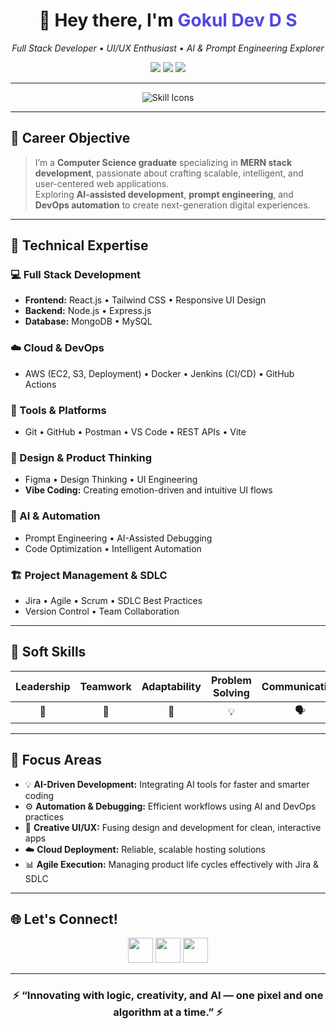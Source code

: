 <h1 align="center">👋 Hey there, I'm <span style="color:#4F46E5;">Gokul Dev D S</span></h1>

<p align="center">
  <em>Full Stack Developer • UI/UX Enthusiast • AI & Prompt Engineering Explorer</em>
</p>

<p align="center">
  <a href="mailto:gokuldevds@gmail.com"><img src="https://img.shields.io/badge/Email-gokuldevds@gmail.com-D14836?style=for-the-badge&logo=gmail&logoColor=white"/></a>
  <a href="https://www.linkedin.com/in/gokuldevds"><img src="https://img.shields.io/badge/LinkedIn-gokuldevds-0077B5?style=for-the-badge&logo=linkedin&logoColor=white"/></a>
  <a href="https://github.com/gokuldevds"><img src="https://img.shields.io/badge/GitHub-gokuldevds-181717?style=for-the-badge&logo=github&logoColor=white"/></a>
  
</p>

---

<p align="center">
  <img src="https://skillicons.dev/icons?i=html,css,js,bootstrap,react,nodejs,express,mongodb,tailwind,mysql,aws,docker,jenkins,git,github,figma,python,c&perline=9" alt="Skill Icons" />
  
</p>


---

## 🎯 Career Objective

> I’m a **Computer Science graduate** specializing in **MERN stack development**, passionate about crafting scalable, intelligent, and user-centered web applications.  
> Exploring **AI-assisted development**, **prompt engineering**, and **DevOps automation** to create next-generation digital experiences.

---

## 🧠 Technical Expertise

### 💻 Full Stack Development
- **Frontend:** React.js • Tailwind CSS • Responsive UI Design  
- **Backend:** Node.js • Express.js  
- **Database:** MongoDB • MySQL  

### ☁️ Cloud & DevOps
- AWS (EC2, S3, Deployment) • Docker • Jenkins (CI/CD) • GitHub Actions  

### 🧩 Tools & Platforms
- Git • GitHub • Postman • VS Code • REST APIs • Vite  

### 🎨 Design & Product Thinking
- Figma • Design Thinking • UI Engineering  
- **Vibe Coding:** Creating emotion-driven and intuitive UI flows  

### 🤖 AI & Automation
- Prompt Engineering • AI-Assisted Debugging  
- Code Optimization • Intelligent Automation  

### 🏗️ Project Management & SDLC
- Jira • Agile • Scrum • SDLC Best Practices  
- Version Control • Team Collaboration  

---

## 💬 Soft Skills

| Leadership | Teamwork | Adaptability | Problem Solving | Communication | Time Management |
|:-----------:|:---------:|:-------------:|:----------------:|:--------------:|:----------------:|
| 🧭 | 🤝 | 🔄 | 💡 | 🗣️ | ⏰ |

---

## 🧩 Focus Areas

- 💡 **AI-Driven Development:** Integrating AI tools for faster and smarter coding  
- ⚙️ **Automation & Debugging:** Efficient workflows using AI and DevOps practices  
- 🎨 **Creative UI/UX:** Fusing design and development for clean, interactive apps  
- ☁️ **Cloud Deployment:** Reliable, scalable hosting solutions  
- 📊 **Agile Execution:** Managing product life cycles effectively with Jira & SDLC  

---

## 🌐 Let's Connect!

<p align="center">
  <a href="https://www.linkedin.com/in/gokuldevds"><img src="https://img.icons8.com/color/48/linkedin.png" width="40" /></a>
  <a href="https://github.com/gokuldevds"><img src="https://img.icons8.com/color/48/github--v1.png" width="40" /></a>
  <a href="mailto:gokuldevds@gmail.com"><img src="https://img.icons8.com/color/48/gmail-new.png" width="40" /></a>
</p>

---

<h3 align="center">⚡ “Innovating with logic, creativity, and AI — one pixel and one algorithm at a time.” ⚡</h3>

